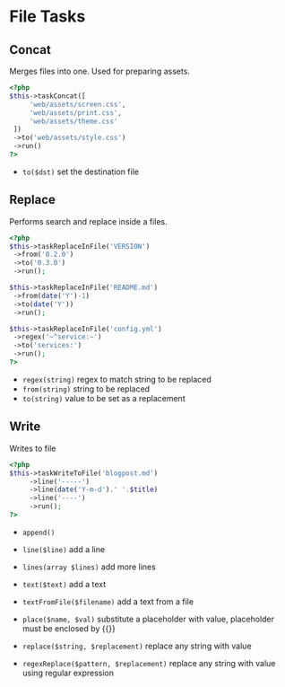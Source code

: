# File Tasks
## Concat


Merges files into one. Used for preparing assets.

``` php
<?php
$this->taskConcat([
     'web/assets/screen.css',
     'web/assets/print.css',
     'web/assets/theme.css'
 ])
 ->to('web/assets/style.css')
 ->run()
?>
```

* `to($dst)`  set the destination file

## Replace


Performs search and replace inside a files.

``` php
<?php
$this->taskReplaceInFile('VERSION')
 ->from('0.2.0')
 ->to('0.3.0')
 ->run();

$this->taskReplaceInFile('README.md')
 ->from(date('Y')-1)
 ->to(date('Y'))
 ->run();

$this->taskReplaceInFile('config.yml')
 ->regex('~^service:~')
 ->to('services:')
 ->run();
?>
```

* `regex(string)`  regex to match string to be replaced
* `from(string)`  string to be replaced
* `to(string)`  value to be set as a replacement



## Write


Writes to file

``` php
<?php
$this->taskWriteToFile('blogpost.md')
     ->line('-----')
     ->line(date('Y-m-d').' '.$title)
     ->line('----')
     ->run();
?>
```
* `append()` 

* `line($line)`  add a line
* `lines(array $lines)`  add more lines
* `text($text)`  add a text
* `textFromFile($filename)`  add a text from a file
* `place($name, $val)`  substitute a placeholder with value, placeholder must be enclosed by {{}}
* `replace($string, $replacement)`  replace any string with value
* `regexReplace($pattern, $replacement)`  replace any string with value using regular expression

